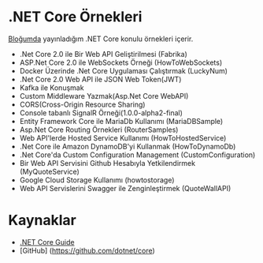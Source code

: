 # .NET Core Örnekleri
[Bloğumda](http://www.buraksenyurt.com) yayınladığım .NET Core konulu örnekleri içerir.

- .Net Core 2.0 ile Bir Web API Geliştirilmesi (Fabrika)
- ASP.Net Core 2.0 ile WebSockets Örneği (HowToWebSockets)
- Docker Üzerinde .Net Core Uygulaması Çalıştırmak (LuckyNum)
- .Net Core 2.0 Web API ile JSON Web Token(JWT)
- Kafka ile Konuşmak
- Custom Middleware Yazmak(Asp.Net Core WebAPI)
- CORS(Cross-Origin Resource Sharing)
- Console tabanlı SignalR Örneği(1.0.0-alpha2-final)
- Entity Framework Core ile MariaDb Kullanımı (MariaDBSample)
- Asp.Net Core Routing Örnekleri (RouterSamples)
- Web API'lerde Hosted Service Kullanımı (HowToHostedService)
- .Net Core ile Amazon DynamoDB'yi Kullanmak (HowToDynamoDb)
- .Net Core'da Custom Configuration Management (CustomConfiguration)
- Bir Web API Servisini Github Hesabıyla Yetkilendirmek (MyQuoteService)
- Google Cloud Storage Kullanımı (howtostorage)
- Web API Servislerini Swagger ile Zenginleştirmek (QuoteWallAPI)

# Kaynaklar

- [.NET Core Guide](https://docs.microsoft.com/en-us/dotnet/core/)
- [GitHub] (https://github.com/dotnet/core)
